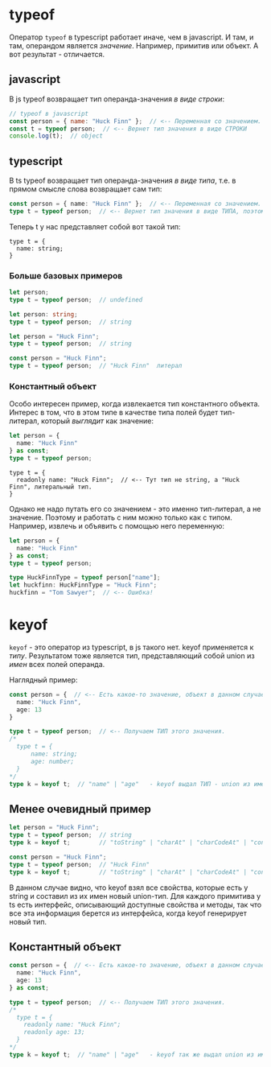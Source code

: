# typeof

Оператор `typeof` в typescript работает иначе, чем в javascript. И там, и там, операндом является *значение*. Например, примитив или объект. А вот результат - отличается.

## javascript

В js typeof возвращает тип операнда-значения *в виде строки*:

```javascript
// typeof в javascript
const person = { name: "Huck Finn" };  // <-- Переменная со значением.
const t = typeof person;  // <-- Вернет тип значения в виде СТРОКИ
console.log(t);  // object
```

## typescript

В ts typeof возвращает тип операнда-значения *в виде типа*, т.е. в прямом смысле слова возвращает сам тип:

```typescript
const person = { name: "Huck Finn" };  // <-- Переменная со значением.
type t = typeof person;  // <-- Вернет тип значения в виде ТИПА, поэтому исп. type
```

Теперь t у нас представляет собой вот такой тип:

```
type t = {
  name: string;
}
```

### Больше базовых примеров

```typescript
let person;
type t = typeof person;  // undefined
```

```typescript
let person: string;
type t = typeof person;  // string
```

```typescript
let person = "Huck Finn";
type t = typeof person;  // string
```

```typescript
const person = "Huck Finn";
type t = typeof person;  // "Huck Finn"  литерал
```

### Константный объект

Особо интересен пример, когда извлекается тип константного объекта. Интерес в том, что в этом типе в качестве типа полей будет тип-литерал, который *выглядит* как значение:

```typescript
let person = {
  name: "Huck Finn"
} as const;
type t = typeof person;
```

```
type t = {
  readonly name: "Huck Finn";  // <-- Тут тип не string, а "Huck Finn", литеральный тип.
}
```

Однако не надо путать его со значением - это именно тип-литерал, а не значение. Поэтому и работать с ним можно только как с типом. Например, извлечь и объявить с помощью него переменную:

```typescript
let person = {
  name: "Huck Finn"
} as const;
type t = typeof person;

type HuckFinnType = typeof person["name"];
let huckfinn: HuckFinnType = "Huck Finn";
huckfinn = "Tom Sawyer";  // <-- Ошибка!
```

# keyof

`keyof` - это оператор из typescript, в js такого нет. keyof применяется к *типу*. Результатом тоже является тип, представляющий собой union из *имен* всех полей операнда.

Наглядный пример:

```typescript
const person = {  // <-- Есть какое-то значение, объект в данном случае
  name: "Huck Finn",
  age: 13
}

type t = typeof person;  // <-- Получаем ТИП этого значения.
/* 
  type t = {
      name: string;
      age: number;
  }
*/
type k = keyof t;  // "name" | "age"   - keyof выдал ТИП - union из имен полей типа-операнда
```

## Менее очевидный пример

```typescript
let person = "Huck Finn";
type t = typeof person;  // string
type k = keyof t;        // "toString" | "charAt" | "charCodeAt" | "concat" и т.д.
```

```typescript
const person = "Huck Finn";
type t = typeof person;  // "Huck Finn"
type k = keyof t;        // "toString" | "charAt" | "charCodeAt" | "concat" и т.д.
```

В данном случае видно, что keyof взял все свойства, которые есть у string и составил из их имен новый union-тип. Для каждого примитива у ts есть интерфейс, описывающий доступные свойства и методы, так что все эта информация берется из интерфейса, когда keyof генерирует новый тип.

## Константный объект

```typescript
const person = {  // <-- Есть какое-то значение, объект в данном случае
  name: "Huck Finn",
  age: 13
} as const;

type t = typeof person;  // <-- Получаем ТИП этого значения.
/* 
  type t = {
    readonly name: "Huck Finn";
    readonly age: 13;
  }
*/
type k = keyof t;  // "name" | "age"   - keyof так же выдал union из имен полей типа-операнда
```

